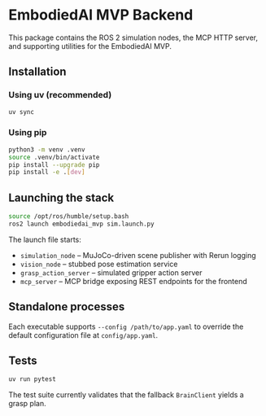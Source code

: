# EmbodiedAI MVP Backend

This package contains the ROS 2 simulation nodes, the MCP HTTP server, and supporting utilities for the EmbodiedAI MVP.

## Installation

### Using uv (recommended)

```bash
uv sync
```

### Using pip

```bash
python3 -m venv .venv
source .venv/bin/activate
pip install --upgrade pip
pip install -e .[dev]
```

## Launching the stack

```bash
source /opt/ros/humble/setup.bash
ros2 launch embodiedai_mvp sim.launch.py
```

The launch file starts:
- `simulation_node` – MuJoCo-driven scene publisher with Rerun logging
- `vision_node` – stubbed pose estimation service
- `grasp_action_server` – simulated gripper action server
- `mcp_server` – MCP bridge exposing REST endpoints for the frontend

## Standalone processes

Each executable supports `--config /path/to/app.yaml` to override the default configuration file at `config/app.yaml`.

## Tests

```bash
uv run pytest
```

The test suite currently validates that the fallback `BrainClient` yields a grasp plan.

